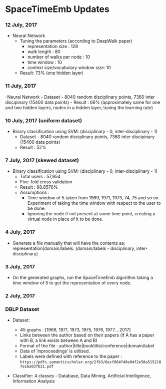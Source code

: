 # SpaceTimeEmb Updates

### 12 July, 2017
   - Neural Network 
      - Tuning the parameters (according to DeepWalk paper)
         - representation size : 128
         - walk length : 80
         - number of walks per node : 10
         - time window : 10
         - context size/vocabulary window size: 10
     - Result: 73% (one hidden layer)

### 11 July, 2017
   -Neural Network 
      - Dataset - 8040 random disciplinary points, 7360 inter discipinary (15400 data points)
      - Result : 66% (approximately same for one and two hidden layers, nodes in a hidden layer, tuning the learning rate) 

### 10 July, 2017 (uniform dataset)
   - Binary classification using SVM: (disciplinary - 0, inter-disciplinary - 1)
      - Dataset - 8040 random disciplinary points, 7360 inter discipinary (15400 data points)
      - Result : 52%

### 7 July, 2017 (skewed dataset)
  - Binary classification using SVM: (disciplinary - 0, inter-disciplinary - 1)
      - Total users : 57,954
      - Five-fold cross validation
      - Result : 88.8576%
      - Assumptions :
         - Time window of 5 taken from 1969, 1971, 1973, 74, 75 and so on. Experiment of taking the time window with respect to the user to be done.
         - Ignoring the node if not present at some time point, creating a virtual node in place of it to be done.
                 
### 4 July, 2017  
   - Generate a file manually that will have the contents as:
    representation|domain/labels. (domain/labels - disciplinary, inter-disciplinary)
 
### 3 July, 2017
   - On the generated graphs, run the SpaceTimeEmb algorithm taking a time window of 5 to get the representation of every node. 
  
### 2 July, 2017  
### DBLP Dataset

   - Dataset:
      - 45 graphs : [1969, 1971, 1973, 1975, 1976, 1977....2017] 
      - Links between the author based on their papers (if A has a paper with B, a link exists between A and B)
      - Format of the file :
         author|title|booktitle/conference|domain/label
      - Data of ‘inproceedings’ is utilised.
      - Labels were defined with reference to the paper : ```https://pdfs.semanticscholar.org/2fb3/6ecf864f40e84f2e50a5152107e16a03fb21.pdf```
 
   - Classifier:
     4 classes - Database, Data Mining, Artificial Intelligence, Information Analysis
 

